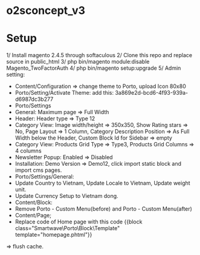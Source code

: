# o2sconcept_v3

# Setup

1/ Install magento 2.4.5 through softaculous
2/ Clone this repo and replace source in public_html
3/ php bin/magento module:disable Magento_TwoFactorAuth
4/ php bin/magento setup:upgrade
5/ Admin setting:
- Content/Configuration => change theme to Porto, upload Icon 80x80
- Porto/Setting/Activate Theme: add this: 3a869e2d-bcd6-4f93-939a-d6987dc3b277
- Porto/Settings
-   General: Maximum page => Full Width
-   Header: Header type => Type 12
-   Category View: Image width/height => 350x350, Show Rating stars => No, Page Layout => 1 Column, Category Description Position => As Full Width below the Header, Custom Block Id for Sidebar => empty
-   Category View: Products Grid Type => Type3, Products Grid Columns => 4 columns
-   Newsletter Popup: Enabled => Disabled
-   Installation: Demo Version => Demo12, click import static block and import cms pages.
- Porto/Settings/General:
-   Update Country to Vietnam, Update Locale to Vietnam, Update weight unit.
-   Update Currency Setup to Vietnam dong.
- Content/Block:
-   Remove Porto - Custom Menu(before) and Porto - Custom Menu(after)
- Content/Page;
-   Replace code of Home page with this code {{block class="Smartwave\Porto\Block\Template" template="homepage.phtml"}}

=> flush cache.
